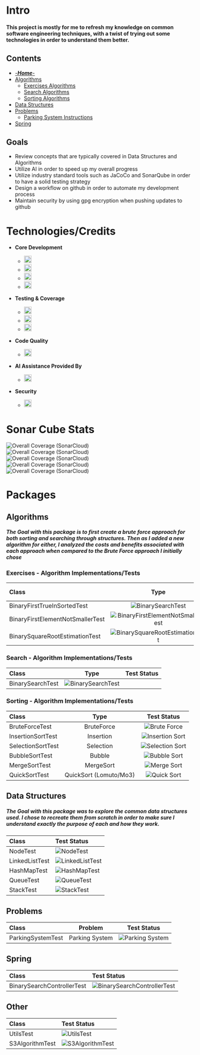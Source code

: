 # Intro
#### This project is mostly for me to refresh my knowledge on common software engineering techniques, with a twist of trying out some technologies in order to understand them better. 

## Contents
* [-***Home***-](/)
* [Algorithms](/core/src/main/java/org/algomonster/algorithms)
  * [Exercises Algorithms](/core/src/main/java/org/algomonster/algorithms/exercises)
  * [Search Algorithms](/core/src/main/java/org/algomonster/algorithms/search)
  * [Sorting Algorithms](/core/src/main/java/org/algomonster/algorithms/sort)
* [Data Structures](/core/src/main/java/org/algomonster/datastructures)
* [Problems](/core/src/main/java/org/algomonster/problems)
  * [Parking System Instructions](/core/src/main/java/org/algomonster/problems/instructions/ParkingSystem.md)
* [Spring](/spring-integration/src/main/java/org/algomonster/spring)

## Goals
- Review concepts that are typically covered in Data Structures and Algorithms
- Utilize AI in order to speed up my overall progress
- Utilize industry standard tools such as JaCoCo and SonarQube in order to have a solid testing strategy
- Design a workflow on github in order to automate my development process
- Maintain security by using gpg encryption when pushing updates to github

# Technologies/Credits
- **Core Development**
  - <img src="https://img.shields.io/badge/Java-21-blue?style=flat&logo=openjdk&logoColor=red" height="20">
  - <img src="https://img.shields.io/badge/Maven-3.9%2B-red?style=flat&logo=apachemaven&logoColor=red" height="20">
  - <img src="https://img.shields.io/badge/IntelliJ-2024.3-blueviolet?style=flat&logo=intellijidea&logoColor=black" height="20">
  - <img src="https://img.shields.io/badge/Spring-4?style=flat&logo=spring&logoColor=black" height="20">

- **Testing & Coverage**
  - <img src="https://img.shields.io/badge/JUnit-5.10.3-green?style=flat&logo=junit5&logoColor=green" height="20">
  - <img src="https://img.shields.io/badge/JaCoCo-0.8.12-yellow?style=flat&logo=openjdk&logoColor=red" height="20">
  - <img src="https://img.shields.io/badge/Amazon%20S3-Large%20Dataset%20Test-orange?style=flat&logo=amazons3" height="20">

- **Code Quality**
  - <img src="https://img.shields.io/badge/SonarCloud-Integrated-orange?style=flat&logo=sonarqubecloud&logoColor=blue" height="20">

- **AI Assistance Provided By**
  - <img src="https://img.shields.io/badge/Grok-4-black?style=flat&logo=x&logoColor=black" height="20">

- **Security**
  - <img src="https://img.shields.io/badge/Gpg4Win-black?style=flat&logo=gnuprivacyguard&logoColor=white" height="20">
  

# **Sonar Cube Stats**
![Overall Coverage (SonarCloud)](https://sonarcloud.io/api/project_badges/measure?project=LearningRiven_AlgorithmPractice&metric=reliability_rating)\
![Overall Coverage (SonarCloud)](https://sonarcloud.io/api/project_badges/measure?project=LearningRiven_AlgorithmPractice&metric=security_rating)\
![Overall Coverage (SonarCloud)](https://sonarcloud.io/api/project_badges/measure?project=LearningRiven_AlgorithmPractice&metric=alert_status)\
![Overall Coverage (SonarCloud)](https://sonarcloud.io/api/project_badges/measure?project=LearningRiven_AlgorithmPractice&metric=vulnerabilities)\
![Overall Coverage (SonarCloud)](https://sonarcloud.io/api/project_badges/measure?project=LearningRiven_AlgorithmPractice&metric=coverage)

# Packages

## Algorithms
##### The Goal with this package is to first create a brute force approach for both sorting and searching through structures. Then as I added a new algorithm for either, I analyzed the costs and benefits associated with each approach when compared to the Brute Force approach I initially chose
### Exercises - Algorithm Implementations/Tests
| Class                            |          Type          |                                                                                                      Test Status                                                                                                       |
|:---------------------------------|:----------------------:|:----------------------------------------------------------------------------------------------------------------------------------------------------------------------------------------------------------------------:|
| BinaryFirstTrueInSortedTest      | ![BinarySearchTest](https://img.shields.io/endpoint?url=https://raw.githubusercontent.com/LearningRiven/AlgorithmPractice/ci-stats/test-badges/BinaryFirstTrueInSortedTest.json&logo=junit5&label=BinarySearchControllerTest%20Passing&labelColor=gray)                |
| BinaryFirstElementNotSmallerTest | ![BinaryFirstElementNotSmallerTest](https://img.shields.io/endpoint?url=https://raw.githubusercontent.com/LearningRiven/AlgorithmPractice/ci-stats/test-badges/BinaryFirstElementNotSmallerTest.json&logo=junit5&label=BinarySearchControllerTest%20Passing&labelColor=gray)                |
| BinarySquareRootEstimationTest | ![BinarySquareRootEstimationTest](https://img.shields.io/endpoint?url=https://raw.githubusercontent.com/LearningRiven/AlgorithmPractice/ci-stats/test-badges/BinarySquareRootEstimationTest.json&logo=junit5&label=BinarySearchControllerTest%20Passing&labelColor=gray)                |


### Search - Algorithm Implementations/Tests
| Class             |          Type          |                                                                                                      Test Status                                                                                                       |
|:------------------|:----------------------:|:----------------------------------------------------------------------------------------------------------------------------------------------------------------------------------------------------------------------:|
| BinarySearchTest | ![BinarySearchTest](https://img.shields.io/endpoint?url=https://raw.githubusercontent.com/LearningRiven/AlgorithmPractice/ci-stats/test-badges/BinarySearchTest.json&logo=junit5&label=BinarySearchControllerTest%20Passing&labelColor=gray)                |

### Sorting - Algorithm Implementations/Tests
| Class             |          Type          |                                                                                                      Test Status                                                                                                       |
|:------------------|:----------------------:|:----------------------------------------------------------------------------------------------------------------------------------------------------------------------------------------------------------------------:|
| BruteForceTest    |       BruteForce       |    ![Brute Force](https://img.shields.io/endpoint?url=https://raw.githubusercontent.com/LearningRiven/AlgorithmPractice/ci-stats/test-badges/BruteForceTest.json&logo=junit5&label=Tests%20Passing&labelColor=gray)    |
| InsertionSortTest |       Insertion        | ![Insertion Sort](https://img.shields.io/endpoint?url=https://raw.githubusercontent.com/LearningRiven/AlgorithmPractice/ci-stats/test-badges/InsertionSortTest.json&logo=junit5&label=Tests%20Passing&labelColor=gray) |
| SelectionSortTest |       Selection        | ![Selection Sort](https://img.shields.io/endpoint?url=https://raw.githubusercontent.com/LearningRiven/AlgorithmPractice/ci-stats/test-badges/SelectionSortTest.json&logo=junit5&label=Tests%20Passing&labelColor=gray) |
| BubbleSortTest    |         Bubble         |    ![Bubble Sort](https://img.shields.io/endpoint?url=https://raw.githubusercontent.com/LearningRiven/AlgorithmPractice/ci-stats/test-badges/BubbleSortTest.json&logo=junit5&label=Tests%20Passing&labelColor=gray)    |
| MergeSortTest     |       MergeSort        |     ![Merge Sort](https://img.shields.io/endpoint?url=https://raw.githubusercontent.com/LearningRiven/AlgorithmPractice/ci-stats/test-badges/MergeSortTest.json&logo=junit5&label=Tests%20Passing&labelColor=gray)     |
| QuickSortTest     | QuickSort (Lomuto/Mo3) |     ![Quick Sort](https://img.shields.io/endpoint?url=https://raw.githubusercontent.com/LearningRiven/AlgorithmPractice/ci-stats/test-badges/QuickSortTest.json&logo=junit5&label=Tests%20Passing&labelColor=gray)     |

## Data Structures
##### The Goal with this package was to explore the common data structures used. I chose to recreate them from scratch in order to make sure I understand exactly the purpose of each and how they work.
| Class          | Test Status                                                                                                                                                                                                         |
|:---------------|:--------------------------------------------------------------------------------------------------------------------------------------------------------------------------------------------------------------------|
| NodeTest       | ![NodeTest](https://img.shields.io/endpoint?url=https://raw.githubusercontent.com/LearningRiven/AlgorithmPractice/ci-stats/test-badges/NodeTest.json&logo=junit5&label=Tests%20Passing&labelColor=gray)             |
| LinkedListTest | ![LinkedListTest](https://img.shields.io/endpoint?url=https://raw.githubusercontent.com/LearningRiven/AlgorithmPractice/ci-stats/test-badges/LinkedListTest.json&logo=junit5&label=Tests%20Passing&labelColor=gray) |
| HashMapTest    | ![HashMapTest](https://img.shields.io/endpoint?url=https://raw.githubusercontent.com/LearningRiven/AlgorithmPractice/ci-stats/test-badges/HashMapTest.json&logo=junit5&label=Tests%20Passing&labelColor=gray)       |
| QueueTest      | ![QueueTest](https://img.shields.io/endpoint?url=https://raw.githubusercontent.com/LearningRiven/AlgorithmPractice/ci-stats/test-badges/QueueTest.json&logo=junit5&label=Tests%20Passing&labelColor=gray)           |
| StackTest      | ![StackTest](https://img.shields.io/endpoint?url=https://raw.githubusercontent.com/LearningRiven/AlgorithmPractice/ci-stats/test-badges/StackTest.json&logo=junit5&label=Tests%20Passing&labelColor=gray)           |

## Problems
| Class             |    Problem     |                                                                                                      Test Status                                                                                                       |
|:------------------|:--------------:|:----------------------------------------------------------------------------------------------------------------------------------------------------------------------------------------------------------------------:|
| ParkingSystemTest | Parking System | ![Parking System](https://img.shields.io/endpoint?url=https://raw.githubusercontent.com/LearningRiven/AlgorithmPractice/ci-stats/test-badges/ParkingSystemTest.json&logo=junit5&label=Tests%20Passing&labelColor=gray) |

## Spring
| Class          | Test Status                                                                                                                                                                                                         |
|:---------------|:--------------------------------------------------------------------------------------------------------------------------------------------------------------------------------------------------------------------|
| BinarySearchControllerTest | ![BinarySearchControllerTest](https://img.shields.io/endpoint?url=https://raw.githubusercontent.com/LearningRiven/AlgorithmPractice/ci-stats/test-badges/NodeTest.json&logo=junit5&label=BinarySearchControllerTest%20Passing&labelColor=gray)                |

## Other
| Class           | Test Status                                                                                                                                                                                                           |
|:----------------|:----------------------------------------------------------------------------------------------------------------------------------------------------------------------------------------------------------------------|
| UtilsTest       | ![UtilsTest](https://img.shields.io/endpoint?url=https://raw.githubusercontent.com/LearningRiven/AlgorithmPractice/ci-stats/test-badges/UtilsTest.json&logo=junit5&label=Tests%20Passing&labelColor=gray)             |
| S3AlgorithmTest | ![S3AlgorithmTest](https://img.shields.io/endpoint?url=https://raw.githubusercontent.com/LearningRiven/AlgorithmPractice/ci-stats/test-badges/S3AlgorithmTest.json&logo=junit5&label=Tests%20Passing&labelColor=gray) |